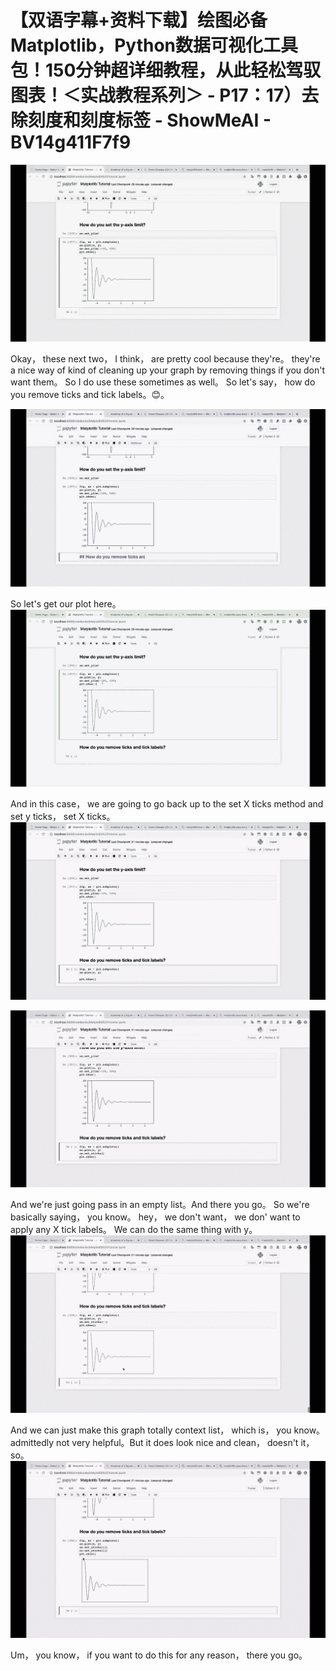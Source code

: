 # 【双语字幕+资料下载】绘图必备Matplotlib，Python数据可视化工具包！150分钟超详细教程，从此轻松驾驭图表！＜实战教程系列＞ - P17：17）去除刻度和刻度标签 - ShowMeAI - BV14g411F7f9

![](img/f8244fb7eb5333199c259ae56b73eb84_0.png)

Okay， these next two， I think， are pretty cool because they're。 they're a nice way of kind of cleaning up your graph by removing things if you don't want them。 So I do use these sometimes as well。 So let's say， how do you remove ticks and tick labels。😊。

![](img/f8244fb7eb5333199c259ae56b73eb84_2.png)

So let's get our plot here。![](img/f8244fb7eb5333199c259ae56b73eb84_4.png)

And in this case， we are going to go back up to the set X ticks method and set y ticks， set X ticks。![](img/f8244fb7eb5333199c259ae56b73eb84_6.png)

![](img/f8244fb7eb5333199c259ae56b73eb84_7.png)

And we're just going pass in an empty list。And there you go。 So we're basically saying， you know。 hey， we don't want， we don' want to apply any X tick labels。 We can do the same thing with y。![](img/f8244fb7eb5333199c259ae56b73eb84_9.png)

And we can just make this graph totally context list， which is， you know。 admittedly not very helpful。But it does look nice and clean， doesn't it， so。![](img/f8244fb7eb5333199c259ae56b73eb84_11.png)

Um， you know， if you want to do this for any reason， there you go。